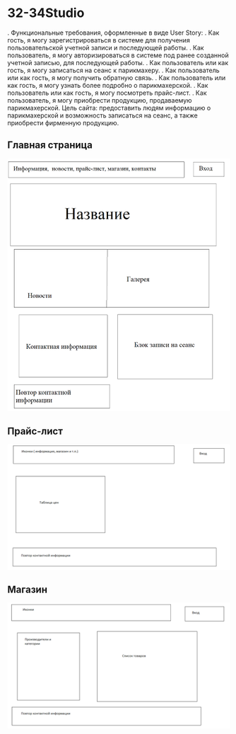 # 32-34Studio
. Функциональные требования, оформленные в виде User Story:
. Как гость, я могу зарегистрироваться в системе для получения пользовательской учетной записи и последующей работы.
. Как пользователь, я могу авторизироваться в системе под ранее созданной учетной записью, для последующей работы.
. Как пользователь или как гость, я могу записаться на сеанс к парикмахеру.
. Как пользователь или как гость, я могу получить обратную связь.
. Как пользователь или как гость, я могу узнать более подробно о парикмахерской.
. Как пользователь или как гость, я могу посмотреть прайс-лист.
. Как пользователь, я могу приобрести продукцию, продаваемую парикмахерской.
Цель сайта: предоставить людям информацию о парикмахерской и возможность записаться на сеанс, а также приобрести фирменную продукцию.
## Главная страница 
![Главная страница](https://github.com/Mika3210/32-34Studio/blob/main/Макеты/гл%20стр.png)
## Прайс-лист 
![Прайс-лист](https://github.com/Mika3210/32-34Studio/blob/main/Макеты/прайс.png)
## Магазин 
![Магазин](https://github.com/Mika3210/32-34Studio/blob/main/Макеты/магазин.png)
